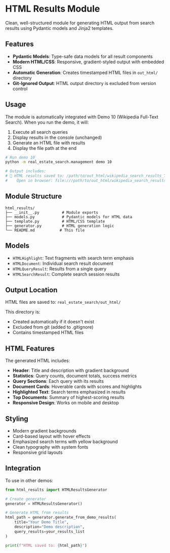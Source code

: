 # HTML Results Module

Clean, well-structured module for generating HTML output from search results using Pydantic models and Jinja2 templates.

## Features

- **Pydantic Models**: Type-safe data models for all result components
- **Modern HTML/CSS**: Responsive, gradient-styled output with embedded CSS
- **Automatic Generation**: Creates timestamped HTML files in `out_html/` directory
- **Git-Ignored Output**: HTML output directory is excluded from version control

## Usage

The module is automatically integrated with Demo 10 (Wikipedia Full-Text Search). When you run the demo, it will:

1. Execute all search queries
2. Display results in the console (unchanged)
3. Generate an HTML file with results
4. Display the file path at the end

```bash
# Run demo 10
python -m real_estate_search.management demo 10

# Output includes:
# 📄 HTML results saved to: /path/to/out_html/wikipedia_search_results_TIMESTAMP.html
#    Open in browser: file:///path/to/out_html/wikipedia_search_results_TIMESTAMP.html
```

## Module Structure

```
html_results/
├── __init__.py          # Module exports
├── models.py            # Pydantic models for HTML data
├── template.py          # HTML/CSS template
├── generator.py         # HTML generation logic
└── README.md           # This file
```

## Models

- `HTMLHighlight`: Text fragments with search term emphasis
- `HTMLDocument`: Individual search result document
- `HTMLQueryResult`: Results from a single query
- `HTMLSearchResult`: Complete search session results

## Output Location

HTML files are saved to: `real_estate_search/out_html/`

This directory is:
- Created automatically if it doesn't exist
- Excluded from git (added to .gitignore)
- Contains timestamped HTML files

## HTML Features

The generated HTML includes:

- **Header**: Title and description with gradient background
- **Statistics**: Query counts, document totals, success metrics
- **Query Sections**: Each query with its results
- **Document Cards**: Hoverable cards with scores and highlights
- **Highlighted Text**: Search terms emphasized in results
- **Top Documents**: Summary of highest-scoring results
- **Responsive Design**: Works on mobile and desktop

## Styling

- Modern gradient backgrounds
- Card-based layout with hover effects
- Emphasized search terms with yellow background
- Clean typography with system fonts
- Responsive grid layouts

## Integration

To use in other demos:

```python
from html_results import HTMLResultsGenerator

# Create generator
generator = HTMLResultsGenerator()

# Generate HTML from results
html_path = generator.generate_from_demo_results(
    title="Your Demo Title",
    description="Demo description",
    query_results=your_results_list
)

print(f"HTML saved to: {html_path}")
```
